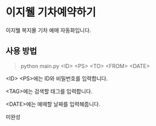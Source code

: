 # 이지웰 기차예약하기

이지웰 복지몰 기차 예매 자동화입니다.

## 사용 방법
> python main.py <ID\> <PS\> <TO\> <FROM\> <DATE\>

<ID\> <PS\>에는 ID와 비밀번호를 입력합니다.

<TAG\>에는 검색할 태그를 입력합니다.

<DATE\>에는 예매할 날짜를 입력해줍니다.

미완성
